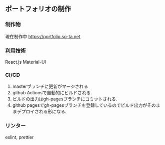 ## ポートフォリオの制作
### 制作物
現在制作中
https://portfolio.so-ta.net
### 利用技術
React.js
Material-UI
### CI/CD
1. masterブランチに更新がマージされる
2. github Actionsで自動的にビルドされる.
3. ビルドの出力はgh-pagesブランチにコミットされる.
4. github pagesでgh-pagesブランチを登録しているのでビルド出力がそのままデプロイされる形になる.
### リンター
eslint, prettier
